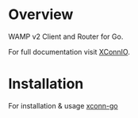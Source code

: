 # Overview
WAMP v2 Client and Router for Go.

For full documentation visit [XConnIO](https://xconn.io).

# Installation
For installation & usage [xconn-go](https://xconn.io/xconn/go/installation/)
